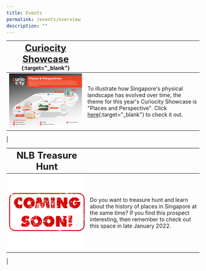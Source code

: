 ```yaml
---
title: Events
permalink: /events/overview
description: ""
---
```

| [**<font size=5> Curiocity Showcase </font>**](/story-maps/central-area){:target="_blank"}  |  | 
| -------- | -------- | 
| [<img src="/images/curiocityshowcasemap2022jan.jpg" alt="central-area" style="width:650px" />](/events/curiocity-showcase-2022)   | To illustrate how Singapore's physical landscape has evolved over time, the theme for this year's Curiocity Showcase is "Places and Perspective". Click [here](/story-maps/central-area){:target="_blank"} to check it out.
|

| **<font size=5> NLB Treasure Hunt </font>**  |  | 
| -------- | -------- | 
| <img src="/images/treasure-hunt-coming-soon-events-landing.png" alt="central-area" style="width:650px" />   | Do you want to treasure hunt and learn about the history of places in Singapore at the same time? If you find this prospect interesting, then remember to check out this space in late January 2022.
|